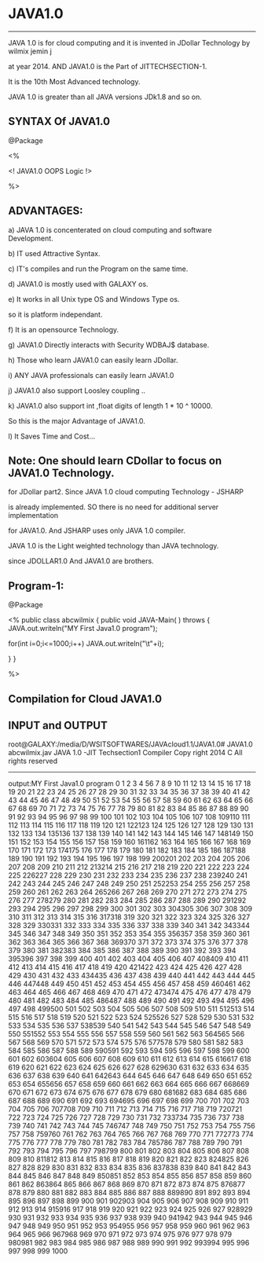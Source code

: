 # JAVA1.0
-----------

   JAVA 1.0   is  for  cloud computing  and  it   is    invented   in  JDollar Technology  by    wilmix  jemin  j  
   
   at  year  2014.  AND  JAVA1.0   is  the   Part  of  JITTECHSECTION-1.
   
 It   is   the   10th  Most  Advanced  technology.
 
 JAVA 1.0   is  greater  than   all  JAVA  versions JDk1.8  and  so on.
 
 
 

 
 SYNTAX  Of  JAVA1.0
 -------------------
 
 
 <JAVA>

 @Package

 <%

 <!  JAVA1.0  OOPS  Logic  !>

%>

</JAVA>
 
 
 
 ADVANTAGES:
 ----------
 
 a)   JAVA  1.0  is  concenterated   on  cloud   computing  and  software  Development.
 
 
 b)  IT   used   Attractive   Syntax.
 
 c)  IT's  compiles  and  run    the   Program   on  the  same  time.
 
 
 d) JAVA1.0   is  mostly  used   with  GALAXY  os.
 
 e)  It   works  in  all   Unix  type  OS   and   Windows  Type  os.
 
 so  it  is   platform  independant.
 
 f)  It  is  an opensource  Technology.
 
 g)  JAVA1.0   Directly  interacts  with  Security  WDBAJ$  database.
 
 h)   Those   who  learn   JAVA1.0   can  easily   learn  JDollar.
 
 i)  ANY  JAVA   professionals  can  easily   learn  JAVA1.0
 
 j)  JAVA1.0  also  support  Loosley  coupling  ..
 
 k)  JAVA1.0  also  support  int ,float  digits  of  length  1 * 10  ^ 10000.
 
 So  this  is  the  major   Advantage  of  JAVA1.0.
 
 l)  It  Saves  Time  and  Cost...
 
 
 
 Note:  One   should  learn   CDollar  to  focus   on JAVA1.0  Technology.
 ----

 for  JDollar  part2. Since  JAVA 1.0  cloud  computing   Technology - JSHARP
 
 is   already   implemented. SO  there  is  no need  for  additional server implementation
 
 for  JAVA1.0. And  JSHARP  uses  only  JAVA 1.0 compiler.
 
 
 JAVA 1.0  is  the Light   weighted   technology  than   JAVA technology.
 
 since   JDOLLAR1.0   And  JAVA1.0   are  brothers.
 
 
 Program-1:
 ----------
 
 <JAVA>

 @Package

 <%
public  class  abcwilmix
{
public void  JAVA-Main( )  throws  <EXE>
{
JAVA.out.writeln("MY  First  Java1.0 program");

for(int  i=0;i<=1000;i++)
JAVA.out.writeln("\t"+i);

}
}

%>

</JAVA>
 
 
 
 Compilation   for  Cloud  JAVA1.0
 ---------------------------------
 
 INPUT  and  OUTPUT
 -----------------
 
root@GALAXY:/media/D/WSITSOFTWARES/JAVAcloud1.1/JAVA1.0# JAVA1.0 abcwilmix.jav
JAVA 1.0 -JIT Techsection1  Compiler Copy right  2014 C All  rights  reserved
      

*********************************************************************************************
output:MY  First  Java1.0 program   0       1       2       3       4  56       7       8       9       10      11      12      13      14      15      16      17      18 19       20      21      22      23      24      25      26      27      28      29      30      31 32       33      34      35      36      37      38      39      40      41      42      43      44 45       46      47      48      49      50      51      52      53      54      55      56      57 58       59      60      61      62      63      64      65      66      67      68      69      70 71       72      73      74      75      76      77      78      79      80      81      82      83 84       85      86      87      88      89      90      91      92      93      94      95      96 97       98      99      100     101     102     103     104     105     106     107     108     109110      111     112     113     114     115     116     117     118     119     120     121     122123      124     125     126     127     128     129     130     131     132     133     134     135136      137     138     139     140     141     142     143     144     145     146     147     148149      150     151     152     153     154     155     156     157     158     159     160     161162      163     164     165     166     167     168     169     170     171     172     173     174175      176     177     178     179     180     181     182     183     184     185     186     187188      189     190     191     192     193     194     195     196     197     198     199     200201      202     203     204     205     206     207     208     209     210     211     212     213214      215     216     217     218     219     220     221     222     223     224     225     226227      228     229     230     231     232     233     234     235     236     237     238     239240      241     242     243     244     245     246     247     248     249     250     251     252253      254     255     256     257     258     259     260     261     262     263     264     265266      267     268     269     270     271     272     273     274     275     276     277     278279      280     281     282     283     284     285     286     287     288     289     290     291292      293     294     295     296     297     298     299     300     301     302     303     304305      306     307     308     309     310     311     312     313     314     315     316     317318      319     320     321     322     323     324     325     326     327     328     329     330331      332     333     334     335     336     337     338     339     340     341     342     343344      345     346     347     348     349     350     351     352     353     354     355     356357      358     359     360     361     362     363     364     365     366     367     368     369370      371     372     373     374     375     376     377     378     379     380     381     382383      384     385     386     387     388     389     390     391     392     393     394     395396      397     398     399     400     401     402     403     404     405     406     407     408409      410     411     412     413     414     415     416     417     418     419     420     421422      423     424     425     426     427     428     429     430     431     432     433     434435      436     437     438     439     440     441     442     443     444     445     446     447448      449     450     451     452     453     454     455     456     457     458     459     460461      462     463     464     465     466     467     468     469     470     471     472     473474      475     476     477     478     479     480     481     482     483     484     485     486487      488     489     490     491     492     493     494     495     496     497     498     499500      501     502     503     504     505     506     507     508     509     510     511     512513      514     515     516     517     518     519     520     521     522     523     524     525526      527     528     529     530     531     532     533     534     535     536     537     538539      540     541     542     543     544     545     546     547     548     549     550     551552      553     554     555     556     557     558     559     560     561     562     563     564565      566     567     568     569     570     571     572     573     574     575     576     577578      579     580     581     582     583     584     585     586     587     588     589     590591      592     593     594     595     596     597     598     599     600     601     602     603604      605     606     607     608     609     610     611     612     613     614     615     616617      618     619     620     621     622     623     624     625     626     627     628     629630      631     632     633     634     635     636     637     638     639     640     641     642643      644     645     646     647     648     649     650     651     652     653     654     655656      657     658     659     660     661     662     663     664     665     666     667     668669      670     671     672     673     674     675     676     677     678     679     680     681682      683     684     685     686     687     688     689     690     691     692     693     694695      696     697     698     699     700     701     702     703     704     705     706     707708      709     710     711     712     713     714     715     716     717     718     719     720721      722     723     724     725     726     727     728     729     730     731     732     733734      735     736     737     738     739     740     741     742     743     744     745     746747      748     749     750     751     752     753     754     755     756     757     758     759760      761     762     763     764     765     766     767     768     769     770     771     772773      774     775     776     777     778     779     780     781     782     783     784     785786      787     788     789     790     791     792     793     794     795     796     797     798799      800     801     802     803     804     805     806     807     808     809     810     811812      813     814     815     816     817     818     819     820     821     822     823     824825      826     827     828     829     830     831     832     833     834     835     836     837838      839     840     841     842     843     844     845     846     847     848     849     850851      852     853     854     855     856     857     858     859     860     861     862     863864      865     866     867     868     869     870     871     872     873     874     875     876877      878     879     880     881     882     883     884     885     886     887     888     889890      891     892     893     894     895     896     897     898     899     900     901     902903      904     905     906     907     908     909     910     911     912     913     914     915916      917     918     919     920     921     922     923     924     925     926     927     928929      930     931     932     933     934     935     936     937     938     939     940     941942      943     944     945     946     947     948     949     950     951     952     953     954955      956     957     958     959     960     961     962     963     964     965     966     967968      969     970     971     972     973     974     975     976     977     978     979     980981      982     983     984     985     986     987     988     989     990     991     992     993994      995     996     997     998     999     1000
